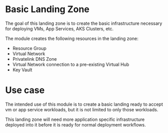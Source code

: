 # Basic Landing Zone

The goal of this landing zone is to create the basic infrastructure necessary
for deploying VMs, App Services, AKS Clusters, etc.

The module creates the following resources in the landing zone:

- Resource Group
- Virtual Network
- Privatelink DNS Zone
- Virtual Network connection to a pre-existing Virtual Hub
- Key Vault

# Use case

The intended use of this module is to create a basic landing ready to accept
vm or app service workloads, but it is not limited to only those workloads.

This landing zone will need more application specific infrastructure deployed
into it before it is ready for normal deployment workflows.
